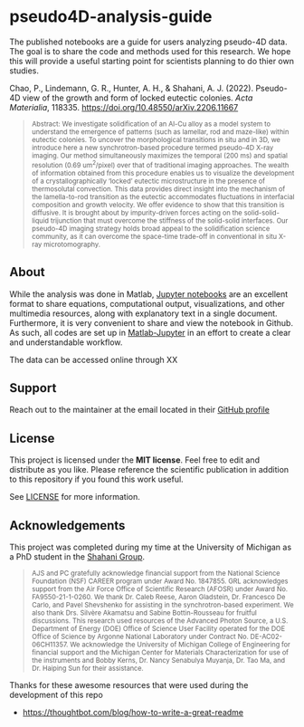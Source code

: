 # pseudo4D-analysis-guide

The published notebooks are a guide for users analyzing pseudo-4D data. The goal is to share the code and methods used for this research. We hope this will provide a useful starting point for scientists planning to do thier own studies. 

Chao, P., Lindemann, G. R., Hunter, A. H., & Shahani, A. J. (2022). Pseudo-4D view of the growth and form of locked eutectic colonies. *Acta Materialia*, 118335. https://doi.org/10.48550/arXiv.2206.11667

><sub>Abstract: We investigate solidification of an Al-Cu alloy as a model system to understand the emergence of patterns (such as lamellar, rod and maze-like) within eutectic colonies. To uncover the morphological transitions in situ and in 3D, we introduce here a new synchrotron-based procedure termed pseudo-4D X-ray imaging. Our method simultaneously maximizes the temporal (200 ms) and spatial resolution (0.69 um<sup>2</sup>/pixel) over that of traditional imaging approaches. The wealth of information obtained from this procedure enables us to visualize the development of a crystallographically ‘locked’ eutectic microstructure in the presence of thermosolutal convection. This data provides direct insight into the mechanism of the lamella-to-rod transition as the eutectic accommodates fluctuations in interfacial composition and growth velocity. We offer evidence to show that this transition is diffusive. It is brought about by impurity-driven forces acting on the solid-solid-liquid trijunction that must overcome the stiffness of the solid-solid interfaces. Our pseudo-4D imaging strategy holds broad appeal to the solidification science community, as it can overcome the space-time trade-off in conventional in situ X-ray microtomography.</sub>

## About

While the analysis was done in Matlab, [Jupyter notebooks](https://jupyter.org/) are an excellent format to share equations, computational output, visualizations, and other multimedia resources, along with explanatory text in a single document. Furthermore, it is very convenient to share and view the notebook in Github. As such, all codes are set up in [Matlab-Jupyter](https://am111.readthedocs.io/en/latest/jmatlab_install.html) in an effort to create a clear and understandable workflow.

The data can be accessed online through XX

## Support

Reach out to the maintainer at the email located in their [GitHub profile](https://github.com/pauliechao)

## License

This project is licensed under the **MIT license**. Feel free to edit and distribute as you like. 
Please reference the scientific publication in addition to this repository if you found this work useful.  

See [LICENSE](LICENSE) for more information.

## Acknowledgements

This project was completed during my time at the University of Michigan as a PhD student in the [Shahani Group](https://github.com/shahaniRG). 

><sub>AJS and PC gratefully acknowledge financial support from the National Science Foundation (NSF) CAREER program under Award No. 1847855. GRL acknowledges support from the Air Force Office of Scientific Research (AFOSR) under Award No. FA9550-21-1-0260. We thank Dr. Caleb Reese, Aaron Gladstein, Dr. Francesco De Carlo, and Pavel Shevshenko for assisting in the synchrotron-based experiment. We also thank Drs. Silvère Akamatsu and Sabine Bottin-Rousseau for fruitful discussions. This research used resources of the Advanced Photon Source, a U.S. Department of Energy (DOE) Office of Science User Facility operated for the DOE Office of Science by Argonne National Laboratory under Contract No. DE-AC02-06CH11357. We acknowledge the University of Michigan College of Engineering for financial support and the Michigan Center for Materials Characterization for use of the instruments and Bobby Kerns, Dr. Nancy Senabulya Muyanja, Dr. Tao Ma, and Dr. Haiping Sun for their assistance.</sub>

Thanks for these awesome resources that were used during the development of this repo

- <https://thoughtbot.com/blog/how-to-write-a-great-readme>
